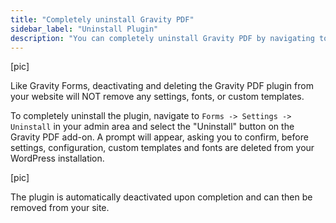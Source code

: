 ```yaml
---
title: "Completely uninstall Gravity PDF"
sidebar_label: "Uninstall Plugin"
description: "You can completely uninstall Gravity PDF by navigating to Forms -> Settings -> Uninstall in your admin area and selecting the Uninstall button."
---
```


[pic]

Like Gravity Forms, deactivating and deleting the Gravity PDF plugin from your website will NOT remove any settings, fonts, or custom templates. 

To completely uninstall the plugin, navigate to `Forms -> Settings -> Uninstall` in your admin area and select the "Uninstall" button on the Gravity PDF add-on. A prompt will appear, asking you to confirm, before settings, configuration, custom templates and fonts are deleted from your WordPress installation. 

[pic]

The plugin is automatically deactivated upon completion and can then be removed from your site.